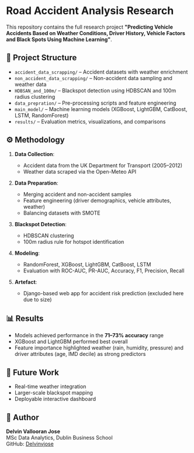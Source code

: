 # Road Accident Analysis Research

This repository contains the full research project **"Predicting Vehicle Accidents 
Based on Weather Conditions, Driver History, Vehicle Factors and Black Spots Using 
Machine Learning"**.

## 📂 Project Structure
- `accident_data_scrapping/` – Accident datasets with weather enrichment  
- `non_accident_data_scrapping/` – Non-accident data sampling and weather data  
- `HDBSAN_and_100m/` – Blackspot detection using HDBSCAN and 100m radius clustering  
- `data_prepration/` – Pre-processing scripts and feature engineering  
- `main_model/` – Machine learning models (XGBoost, LightGBM, CatBoost, LSTM, RandomForest)  
- `results/` – Evaluation metrics, visualizations, and comparisons  

## ⚙️ Methodology
1. **Data Collection**:  
   - Accident data from the UK Department for Transport (2005–2012)  
   - Weather data scraped via the Open-Meteo API  

2. **Data Preparation**:  
   - Merging accident and non-accident samples  
   - Feature engineering (driver demographics, vehicle attributes, weather)  
   - Balancing datasets with SMOTE  

3. **Blackspot Detection**:  
   - HDBSCAN clustering  
   - 100m radius rule for hotspot identification  

4. **Modeling**:  
   - RandomForest, XGBoost, LightGBM, CatBoost, LSTM  
   - Evaluation with ROC-AUC, PR-AUC, Accuracy, F1, Precision, Recall  

5. **Artefact**:  
   - Django-based web app for accident risk prediction (excluded here due to size)  

## 📊 Results
- Models achieved performance in the **71–73% accuracy** range  
- XGBoost and LightGBM performed best overall  
- Feature importance highlighted weather (rain, humidity, pressure) and driver attributes (age, IMD decile) as strong predictors  

## 🚀 Future Work
- Real-time weather integration  
- Larger-scale blackspot mapping  
- Deployable interactive dashboard  

## 👤 Author
**Delvin Vallooran Jose**  
MSc Data Analytics, Dublin Business School  
GitHub: [Delvinvjose](https://github.com/Delvinvjose)
